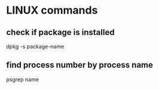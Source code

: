 # LINUX commands

## check if package is installed

dpkg -s package-name

## find process number by process name

psgrep name
